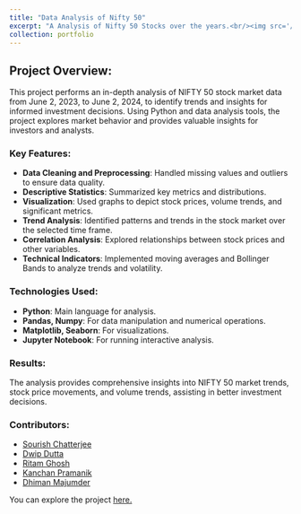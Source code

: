 ```yaml
---
title: "Data Analysis of Nifty 50"
excerpt: "A Analysis of Nifty 50 Stocks over the years.<br/><img src='/images/DA.jpg'>"
collection: portfolio
---
```


## Project Overview:
This project performs an in-depth analysis of NIFTY 50 stock market data from June 2, 2023, to June 2, 2024, to identify trends and insights for informed investment decisions. Using Python and data analysis tools, the project explores market behavior and provides valuable insights for investors and analysts.

### Key Features:
- **Data Cleaning and Preprocessing**: Handled missing values and outliers to ensure data quality.
- **Descriptive Statistics**: Summarized key metrics and distributions.
- **Visualization**: Used graphs to depict stock prices, volume trends, and significant metrics.
- **Trend Analysis**: Identified patterns and trends in the stock market over the selected time frame.
- **Correlation Analysis**: Explored relationships between stock prices and other variables.
- **Technical Indicators**: Implemented moving averages and Bollinger Bands to analyze trends and volatility.

### Technologies Used:
- **Python**: Main language for analysis.
- **Pandas, Numpy**: For data manipulation and numerical operations.
- **Matplotlib, Seaborn**: For visualizations.
- **Jupyter Notebook**: For running interactive analysis.

### Results:
The analysis provides comprehensive insights into NIFTY 50 market trends, stock price movements, and volume trends, assisting in better investment decisions.

### Contributors:
- [Sourish Chatterjee](https://www.linkedin.com/in/sourish-chatterjee/)
- [Dwip Dutta](https://www.linkedin.com/in/dwip-dutta-30b88a255/)
- [Ritam Ghosh](https://www.linkedin.com/in/ritam-ghosh-377959225/)
- [Kanchan Pramanik](https://www.linkedin.com/in/kanchan-pramanik-70381028a)
- [Dhiman Majumder](https://in.linkedin.com/in/dhiman-majumder-b7269a28a)

You can explore the project [here.](https://github.com/sourize/Data-Analysis-of-NIFTY-50-Dataset)